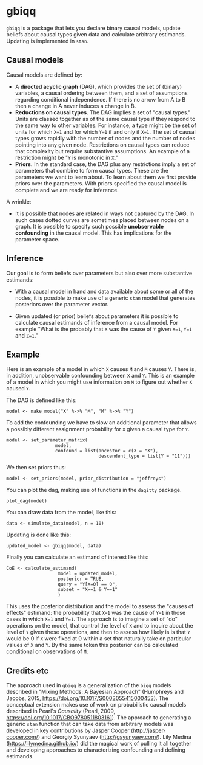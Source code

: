 # gbiqq

`gbiqq` is a package that lets you declare binary causal models, update beliefs about causal types given data and calculate arbitrary estimands. Updating is implemented in `stan`. 


## Causal models

Causal models are defined by:

* A **directed acyclic graph** (DAG), which provides the set of (binary) variables, a causal ordering between them, and a set of assumptions regarding conditional independence. If there is no arrow from A to B then a change in A never induces a change in B. 
* **Reductions on causal types**. The DAG implies a set of "causal types." Units are classed together as of the same causal type if they respond to the same way to other variables.  For instance, a type might be the set of units for which `X=1` and for which `Y=1` if and only if `X=1`. The set of causal types grows rapidly with the number of nodes and the number of nodes pointing into any given node. Restrictions on causal types can reduce that complexity but require substantive assumptions. An example of a restriction might be "`Y` is monotonic in `X`."
* **Priors.** In the standard case, the DAG plus any restrictions imply a set of parameters that combine to form causal types. These are the  parameters we want to learn about. To learn about them we first provide priors over the parameters. With priors specified the causal model is complete and we are ready for inference. 

A wrinkle:

* It is possible that nodes are related in ways not captured by the DAG. In such cases dotted curves are sometimes placed between nodes on a graph. It is possible to specify such possible **unobservable confounding** in the causal model. This has implications for the parameter space.

## Inference

Our goal is to form beliefs over parameters but also over more substantive estimands:

* With a causal model in hand and data available about some or all of the nodes, it is possible to make use of a generic `stan` model that generates posteriors over the parameter vector. 

*  Given updated (or prior) beliefs about parameters it is possible to calculate causal estimands of inference from a causal model. For example "What is the probably that `X` was the cause of `Y` given `X=1`, `Y=1` and `Z=1`."

## Example

Here is an example of a model in which `X` causes `M` and  `M` causes `Y`. There is, in addition, unobservable confounding between `X` and `Y`. This is an example of a model in which you might use information on `M` to figure out whether `X` caused `Y`.

The DAG is defined like this:

```
model <- make_model("X" %->% "M", "M" %->% "Y")
```

To add the confounding we have to slow an additional parameter that allows a possibly different assignment probability for `X` given a causal type for `Y`.


```
model <- set_parameter_matrix(
                  model,
                  confound = list(ancestor = c(X = "X"), 
                                  descendent_type = list(Y = "11")))
```

We then set priors thus:

```
model <- set_priors(model, prior_distribution = "jeffreys")
```

You can plot the dag, making use of functions in the `dagitty` package. 

```{r}
plot_dag(model)
```

You can draw data from the model, like this:

```
data <- simulate_data(model, n = 10)
```


Updating is done like this:


```
updated_model <- gbiqq(model, data)
```

Finally you can calculate an estimand of interest like this:

``` 
CoE <- calculate_estimand(
                   model = updated_model, 
                   posterior = TRUE,
                   query = "Y[X=0] == 0",
                   subset = "X==1 & Y==1"
                   )
```
This uses the posterior distribution and the model to assess the "causes of effects" estimand: the probability that `X=1` was the cause of `Y=1` in those cases in which `X=1` and `Y=1`. The approach is to imagine a set of "do" operations on the model, that control the level of `X` and to inquire about the level of `Y` given these operations, and then to assess how likely is is that `Y` would be 0 if `X` were fixed at 0 within a set that naturally take on particular values of `X` and `Y`. By the same token this posterior can be calculated conditional on observations of `M`.

## Credits etc

The approach used in `gbiqq` is a generalization of the `biqq` models described in "Mixing Methods: A Bayesian Approach" (Humphreys and Jacobs, 2015,  https://doi.org/10.1017/S0003055415000453). The conceptual extension makes use of work on probabilistic causal models described in Pearl's *Causality* (Pearl, 2009,  https://doi.org/10.1017/CBO9780511803161). The approach to generating a generic `stan` function that can take data from arbitrary models was developed in key contributions by Jasper Cooper (http://jasper-cooper.com/) and Georgiy Syunyaev (http://gsyunyaev.com/).  Lily Medina (https://lilymedina.github.io/) did the magical work of pulling it all together and developing approaches to characterizing confounding and defining estimands.   
